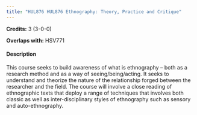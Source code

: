 ```yaml
---
title: "HUL876 HUL876 Ethnography: Theory, Practice and Critique"
---
```

**Credits:** 3 (3-0-0)

**Overlaps with:** HSV771

#### Description
This course seeks to build awareness of what is ethnography – both as a research method and as a way of seeing/being/acting. It seeks to understand and theorize the nature of the relationship forged between the researcher and the field. The course will involve a close reading of ethnographic texts that deploy a range of techniques that involves both classic as well as inter-disciplinary styles of ethnography such as sensory and auto-ethnography.